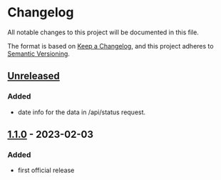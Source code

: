 # Changelog

All notable changes to this project will be documented in this file.

The format is based on [Keep a Changelog](https://keepachangelog.com/en/1.1.0/),
and this project adheres to [Semantic Versioning](https://semver.org/spec/v2.0.0.html).

## [Unreleased]

### Added

- date info for the data in /api/status request.

## [1.1.0] - 2023-02-03

### Added

- first official release

[unreleased]: https://github.com/locr-company/isodist/compare/1.1.0...HEAD
[1.1.0]: https://github.com/locr-company/isodist/releases/tag/1.1.0